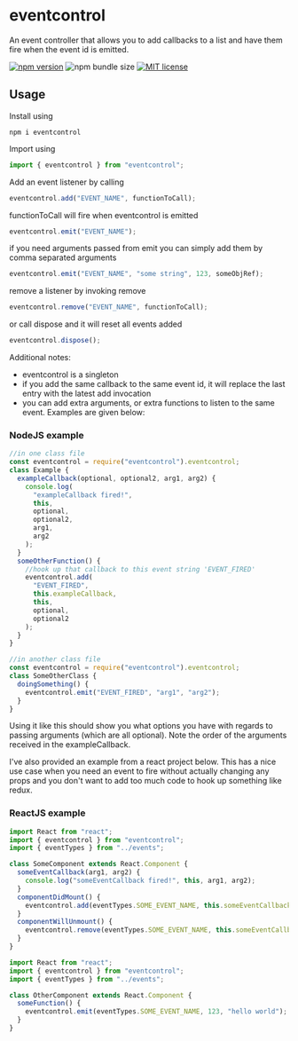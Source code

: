 # eventcontrol

An event controller that allows you to add callbacks to a list and have them fire when the event id is emitted.

[![npm version](https://img.shields.io/npm/v/eventcontrol.svg?color=%232c8ebb&style=flat-square)](https://www.npmjs.com/package/eventcontrol)
![npm bundle size](https://img.shields.io/bundlephobia/minzip/eventcontrol.svg?color=rgb%28113%2C%20138%2C%20240%29&label=gzipped&style=flat-square)
[![MIT license](https://img.shields.io/npm/l/eventcontrol.svg?color=%233DA639&style=flat-square)](http://opensource.org/licenses/MIT)

## Usage

Install using

```node
npm i eventcontrol
```

Import using

```javascript
import { eventcontrol } from "eventcontrol";
```

Add an event listener by calling

```javascript
eventcontrol.add("EVENT_NAME", functionToCall);
```

functionToCall will fire when eventcontrol is emitted

```javascript
eventcontrol.emit("EVENT_NAME");
```

if you need arguments passed from emit you can simply add them by comma separated arguments

```javascript
eventcontrol.emit("EVENT_NAME", "some string", 123, someObjRef);
```

remove a listener by invoking remove

```javascript
eventcontrol.remove("EVENT_NAME", functionToCall);
```

or call dispose and it will reset all events added

```javascript
eventcontrol.dispose();
```

Additional notes:

- eventcontrol is a singleton
- if you add the same callback to the same event id, it will replace the last entry with the latest add invocation
- you can add extra arguments, or extra functions to listen to the same event. Examples are given below:

### NodeJS example

```javascript
//in one class file
const eventcontrol = require("eventcontrol").eventcontrol;
class Example {
  exampleCallback(optional, optional2, arg1, arg2) {
    console.log(
      "exampleCallback fired!",
      this,
      optional,
      optional2,
      arg1,
      arg2
    );
  }
  someOtherFunction() {
    //hook up that callback to this event string 'EVENT_FIRED'
    eventcontrol.add(
      "EVENT_FIRED",
      this.exampleCallback,
      this,
      optional,
      optional2
    );
  }
}
```

```javascript
//in another class file
const eventcontrol = require("eventcontrol").eventcontrol;
class SomeOtherClass {
  doingSomething() {
    eventcontrol.emit("EVENT_FIRED", "arg1", "arg2");
  }
}
```

Using it like this should show you what options you have with regards to passing arguments (which are all optional).
Note the order of the arguments received in the exampleCallback.

I've also provided an example from a react project below. This has a nice use case when you need an event to fire
without actually changing any props and you don't want to add too much code to hook up something like redux.

### ReactJS example

```javascript
import React from "react";
import { eventcontrol } from "eventcontrol";
import { eventTypes } from "../events";

class SomeComponent extends React.Component {
  someEventCallback(arg1, arg2) {
    console.log("someEventCallback fired!", this, arg1, arg2);
  }
  componentDidMount() {
    eventcontrol.add(eventTypes.SOME_EVENT_NAME, this.someEventCallback, this);
  }
  componentWillUnmount() {
    eventcontrol.remove(eventTypes.SOME_EVENT_NAME, this.someEventCallback);
  }
}
```

```javascript
import React from "react";
import { eventcontrol } from "eventcontrol";
import { eventTypes } from "../events";

class OtherComponent extends React.Component {
  someFunction() {
    eventcontrol.emit(eventTypes.SOME_EVENT_NAME, 123, "hello world");
  }
}
```
